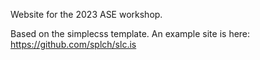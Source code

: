 Website for the 2023 ASE workshop.

Based on the simplecss template. An example site is here: https://github.com/splch/slc.is
